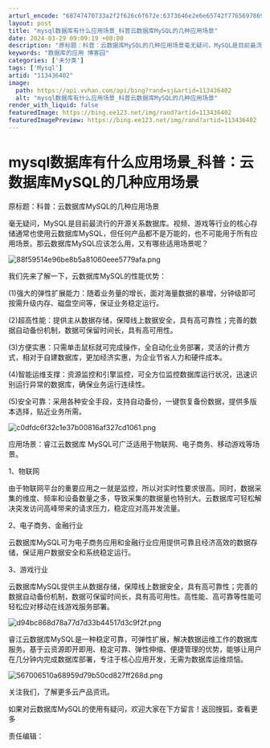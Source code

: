 ```yaml
---
arturl_encode: "68747470733a2f2f626c6f672e:6373646e2e6e65742f77656978696e5f34323634313338352f:61727469636c652f64657461696c732f313133343336343032"
layout: post
title: "mysql数据库有什么应用场景_科普云数据库MySQL的几种应用场景"
date: 2024-03-29 09:09:19 +08:00
description: "原标题：科普：云数据库MySQL的几种应用场景毫无疑问，MySQL是目前最流行的开源关系数据库。视频"
keywords: "数据库的应用 博客园"
categories: ['未分类']
tags: ['Mysql']
artid: "113436402"
image:
  path: https://api.vvhan.com/api/bing?rand=sj&artid=113436402
  alt: "mysql数据库有什么应用场景_科普云数据库MySQL的几种应用场景"
render_with_liquid: false
featuredImage: https://bing.ee123.net/img/rand?artid=113436402
featuredImagePreview: https://bing.ee123.net/img/rand?artid=113436402
---
```


# mysql数据库有什么应用场景\_科普：云数据库MySQL的几种应用场景

原标题：科普：云数据库MySQL的几种应用场景

毫无疑问，MySQL是目前最流行的开源关系数据库。视频、游戏等行业的核心存储通常也使用云数据库MySQL，但任何产品都不是万能的，也不可能用于所有应用场景。那云数据库MySQL应该怎么用，又有哪些适用场景呢？

![88f59514e96be8b5a81060eee5779afa.png](https://i-blog.csdnimg.cn/blog_migrate/70f1b97e41fcf7d2faafa9ab2f97d725.jpeg)

我们先来了解一下，云数据库MySQL的性能优势：

(1)强大的弹性扩展能力：随着业务量的增长，面对海量数据的暴增，分钟级即可按需升级内存、磁盘空间等，保证业务稳定运行。

(2)超高性能：提供主从数据存储，保障线上数据安全，具有高可靠性；完善的数据自动备份机制，数据可保留时间长，具有高可用性。

(3)方便实惠：只需单击鼠标就可完成操作，全自动化业务部署，灵活的计费方式，相对于自建数据库，更加经济实惠，为企业节省人力和硬件成本。

(4)智能运维支撑：资源监控和引擎监控，可全方位监控数据库运行状况，迅速识别运行异常的数据库，确保业务运行连续性。

(5)安全可靠：采用各种安全手段，支持自动备份，一键恢复备份数据，提供多版本选择，贴近业务所需。

![c0dfdc6f32c1e37b00816af327cd1061.png](https://i-blog.csdnimg.cn/blog_migrate/bdeee41f8ae8e893ff31fd781909df5e.jpeg)

应用场景：睿江云数据库 MySQL可广泛适用于物联网、电子商务、移动游戏等场景。

1、物联网

由于物联网平台的重要应用之一就是监控，所以对实时性要求很高。同时，数据采集的维度、频率和设备数量之多，导致采集的数据量也特别大。云数据库可轻松解决突发访问高峰带来的请求压力，稳定应对高并发流量。

2、电子商务、金融行业

云数据库MySQL可为电子商务应用和金融行业应用提供可靠且经济高效的数据存储，保证用户数据安全和系统稳定运行。

3、游戏行业

云数据库MySQL提供主从数据存储，保障线上数据安全，具有高可靠性；完善的数据自动备份机制，数据可保留时间长，具有高可用性。高性能、高可靠等性能可轻松应对移动在线游戏服务部署。

![d94bc868d78a77d7d33b44517d3c9f2f.png](https://i-blog.csdnimg.cn/blog_migrate/84699cb94a891e19793788f73974f40b.jpeg)

睿江云数据库MySQL是一种稳定可靠，可弹性扩展，解决数据运维工作的数据库服务。基于云资源即开即用、稳定可靠、弹性伸缩、便捷管理的优势，能够让用户在几分钟内完成数据库部署，专注于核心应用开发，无需为数据库运维烦恼。

![567006510a68959d79b50cd827ff268d.png](https://i-blog.csdnimg.cn/blog_migrate/12cf378dc39f7859e8cd0031f49cfc77.jpeg)

关注我们，了解更多云产品资讯。

如果对云数据库MySQL的使用有疑问，欢迎大家在下方留言！返回搜狐，查看更多

责任编辑：